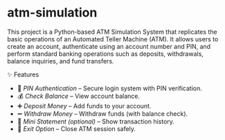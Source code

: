 # atm-simulation
This project is a Python-based ATM Simulation System that replicates the basic operations of an Automated Teller Machine (ATM). It allows users to create an account, authenticate using an account number and PIN, and perform standard banking operations such as deposits, withdrawals, balance inquiries, and fund transfers.

✨ Features
- 🔑 *PIN Authentication* – Secure login system with PIN verification.  
- 💰 *Check Balance* – View account balance.  
- ➕ *Deposit Money* – Add funds to your account.  
- ➖ *Withdraw Money* – Withdraw funds (with balance check).  
- 📜 *Mini Statement (optional)* – Show transaction history.  
- 🚪 *Exit Option* – Close ATM session safely.  

